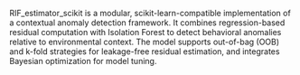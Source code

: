 RIF_estimator_scikit is a modular, scikit-learn-compatible implementation of a contextual anomaly detection framework.
It combines regression-based residual computation with Isolation Forest to detect behavioral anomalies relative to environmental context.
The model supports out-of-bag (OOB) and k-fold strategies for leakage-free residual estimation, and integrates Bayesian optimization for model tuning.
